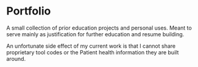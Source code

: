 # Portfolio
A small collection of prior education projects and personal uses. 
Meant to serve mainly as justification for further education and resume building.

An unfortunate side effect of my current work is that I cannot share proprietary tool codes or the Patient health information they are built around.
